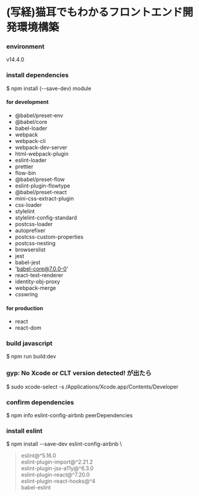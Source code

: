 # (写経)猫耳でもわかるフロントエンド開発環境構築

### environment
v14.4.0

### install dependencies
$ npm install (--save-dev) module

#### for development
- @babel/preset-env 
- @babel/core 
- babel-loader 
- webpack 
- webpack-cli 
- webpack-dev-server 
- html-webpack-plugin
- eslint-loader
- prettier
- flow-bin
- @babel/preset-flow
- eslint-plugin-flowtype
- @babel/preset-react
- mini-css-extract-plugin
- css-loader
- stylelint
- stylelint-config-standard
- postcss-loader
- autoprefixer
- postcss-custom-properties
- postcss-nesting
- browserslist
- jest
- babel-jest
- 'babel-core@7.0.0-0'
- react-test-renderer
- identity-obj-proxy
- webpack-merge
- csswring

#### for production
- react
- react-dom

### build javascript
$ npm run build:dev

### gyp: No Xcode or CLT version detected! が出たら
$ sudo xcode-select -s /Applications/Xcode.app/Contents/Developer

### confirm dependencies
$ npm info eslint-config-airbnb peerDependencies

### install eslint
$ npm install --save-dev eslint-config-airbnb \
> eslint@^5.16.0 \
> eslint-plugin-import@^2.21.2 \
> eslint-plugin-jsx-a11y@^6.3.0 \
> eslint-plugin-react@^7.20.0 \
> eslint-plugin-react-hooks@^4 \
> babel-eslint


